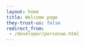 ```yaml
---
layout: home
title: Welcome page
they-trust-us: false
redirect_from:
 - /developer/personae.html
---
```

